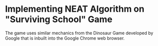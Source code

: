# Implementing NEAT Algorithm on "Surviving School" Game
The game uses similar mechanics from the Dinosaur Game developed by Google that is inbuilt into the Google Chrome web browser.
